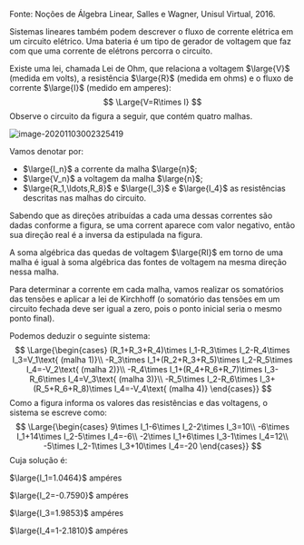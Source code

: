 Fonte: Noções de Álgebra Linear, Salles e Wagner, Unisul Virtual, 2016.

Sistemas lineares também podem descrever o fluxo de corrente elétrica em um circuito elétrico. Uma bateria é um tipo de gerador de voltagem que faz com que uma corrente de elétrons percorra o circuito.

Existe uma lei, chamada Lei de Ohm, que relaciona a voltagem $\large{V}$ (medida em volts), a resistência $\large{R}$ (medida em ohms) e o fluxo de corrente $\large{I}$ (medido em amperes):
$$
\Large{V=R\times I}
$$
Observe o circuito da figura a seguir, que contém quatro malhas.

![image-20201103002325419](image-20201103002325419.png)

Vamos denotar por:

- $\large{I_n}$ a corrente da malha $\large{n}$;
- $\large{V_n}$ a voltagem da malha $\large{n}$;
- $\large{R_1,\ldots,R_8}$ e $\large{I_3}$ e $\large{I_4}$ as resistências descritas nas malhas do circuito.

Sabendo que as direções atribuídas a cada uma dessas correntes são dadas conforme a figura, se uma corrent aparece com valor negativo, então sua direção real é a inversa da estipulada na figura.

A soma algébrica das quedas de voltagem $\large{RI}$ em torno de uma malha é igual à soma algébrica das fontes de voltagem na mesma direção nessa malha.

Para determinar a corrente em cada malha, vamos realizar os somatórios das tensões e aplicar a lei de Kirchhoff (o somatório das tensões em um circuito fechada deve ser igual a zero, pois o ponto inicial seria o mesmo ponto final).

Podemos deduzir o seguinte sistema:
$$
\Large{\begin{cases}
(R_1+R_3+R_4)\times I_1-R_3\times I_2-R_4\times I_3=V_1\text{ (malha 1)}\\
-R_3\times I_1+(R_2+R_3+R_5)\times I_2-R_5\times I_4=-V_2\text{ (malha 2)}\\
-R_4\times I_1+(R_4+R_6+R_7)\times I_3-R_6\times I_4=V_3\text{ (malha 3)}\\
-R_5\times I_2-R_6\times I_3+(R_5+R_6+R_8)\times I_4=-V_4\text{ (malha 4)}
\end{cases}}
$$
Como a figura informa os valores das resistências e das voltagens, o sistema se escreve como:
$$
\Large{\begin{cases}
9\times I_1-6\times I_2-2\times I_3=10\\
-6\times I_1+14\times I_2-5\times I_4=-6\\
-2\times I_1+6\times I_3-1\times I_4=12\\
-5\times I_2-1\times I_3+10\times I_4=-20
\end{cases}}
$$
Cuja solução é:

$\large{I_1=1.0464}$ ampéres

$\large{I_2=-0.7590}$ ampéres

$\large{I_3=1.9853}$ ampéres

$\large{I_4=1-2.1810}$ ampéres